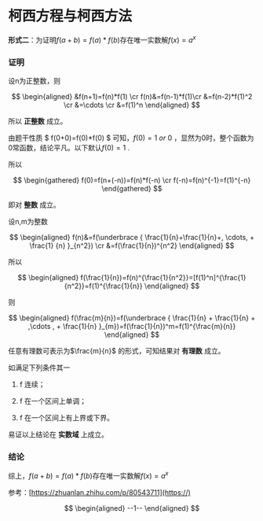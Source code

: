 # 柯西方程与柯西方法


**形式二**：为证明$f(a+b)=f(a)*f(b)$存在唯一实数解$f(x)=a^x$

### 证明

设n为正整数，则

$$
\begin{aligned}
	&f(n+1)=f(n)*f(1) \cr
	f(n)&=f(n-1)*f(1)\cr
	&=f(n-2)*f(1)^2 \cr
	&=\cdots \cr
	&=f(1)^n
\end{aligned}
$$

所以 **正整数** 成立。

由题干性质 $ f(0+0)=f(0)*f(0) $ 可知，$f(0)= 1 \ or \ 0$ ，显然为0时，整个函数为0常函数，结论平凡。以下默认$f(0)=1$ .

所以

$$
\begin{gathered}
	f(0)=f(n+(-n))=f(n)*f(-n) \cr
	f(-n)=f(n)^{-1}=f(1)^{-n}
\end{gathered}
$$

即对 **整数** 成立。

设n,m为整数

$$
\begin{aligned}
	f(n)&=f(\underbrace { \frac{1}{n}+\frac{1}{n}+, \cdots, +  \frac{1}	{n} }_{n^2}) \cr
	&=f(\frac{1}{n})^{n^2}
\end{aligned}
$$

所以

$$
\begin{aligned}
	f(\frac{1}{n})=f(n)^{\frac{1}{n^2}}=[f(1)^n]^{\frac{1}	{n^2}}=f(1)^{\frac{1}{n}}
\end{aligned}
$$

则

$$
\begin{aligned}
	f(\frac{m}{n})=f(\underbrace { \frac{1}{n} + \frac{1}{n} + ,\cdots , +  \frac{1}{n} }_{m})=f(\frac{1}{n})^m=f(1)^{\frac{m}{n}}
\end{aligned}
$$

任意有理数可表示为$\frac{m}{n}$ 的形式，可知结果对 **有理数** 成立。

如满足下列条件其一

1. f 连续；

2. f 在一个区间上单调；

3. f 在一个区间上有上界或下界。

易证以上结论在 **实数域** 上成立。

### 结论

综上，$f(a+b)=f(a)*f(b)$存在唯一实数解$f(x)=a^x$

参考：[https://zhuanlan.zhihu.com/p/80543711](https://)

$$
\begin{aligned} 
	--1--
\end{aligned}
$$

